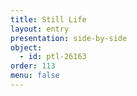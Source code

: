 ```yaml
---
title: Still Life
layout: entry
presentation: side-by-side
object:
  - id: ptl-26163
order: 113
menu: false
---
```






